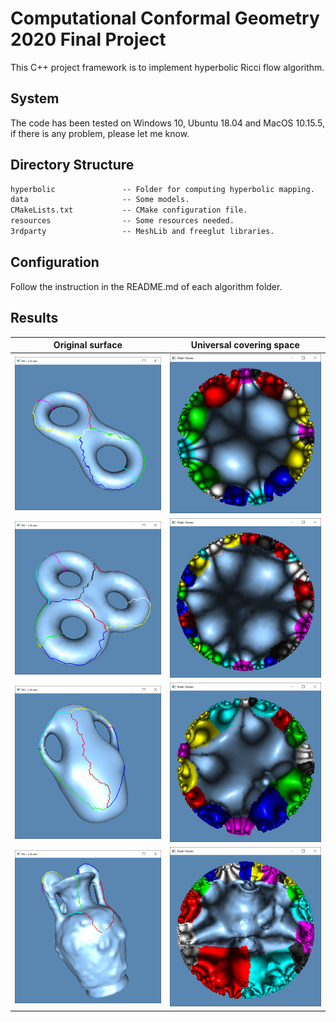 # Computational Conformal Geometry 2020 Final Project

This C++ project framework is to implement hyperbolic Ricci flow algorithm.

## System

The code has been tested on Windows 10, Ubuntu 18.04 and MacOS 10.15.5, if there is any problem, please let me know.

## Directory Structure

``` txt
hyperbolic               -- Folder for computing hyperbolic mapping. 
data                     -- Some models.
CMakeLists.txt           -- CMake configuration file.
resources                -- Some resources needed.
3rdparty                 -- MeshLib and freeglut libraries.
```

## Configuration

Follow the instruction in the README.md of each algorithm folder.

## Results

| Original surface | Universal covering space |
| ---------------- | ------------------------ |
| ![Alt text](results/genus2.png?raw=true "genus2") | ![Alt text](results/genus2-a.png?raw=true "ucs genus2") |
| ![Alt text](results/genus3.png?raw=true "genus3") | ![Alt text](results/genus3-a.png?raw=true "ucs genus3") |
| ![Alt text](results/vase.png?raw=true "vase") | ![Alt text](results/vase-a.png?raw=true "ucs vase") |
| ![Alt text](results/amphora.png?raw=true "amphora") | ![Alt text](results/amphora-a.png?raw=true "ucs amphora") |
